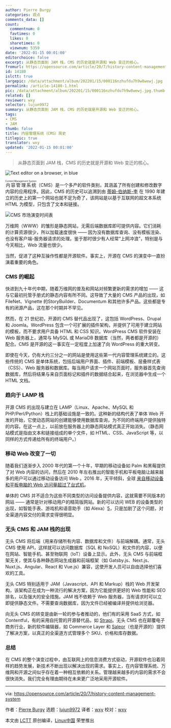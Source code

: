 ```yaml
---
author: Pierre Burgy
categories: 观点
comments_data: []
count:
  commentnum: 0
  favtimes: 0
  likes: 0
  sharetimes: 0
  viewnum: 5359
date: '2022-01-15 00:01:00'
editorchoice: false
excerpt: 从静态页面到 JAM 栈，CMS 的历史就是开源和 Web 变迁的核心。
fromurl: https://opensource.com/article/20/7/history-content-management-system
id: 14180
islctt: true
largepic: /data/attachment/album/202201/15/000116nzhufdu7h9w8wewj.jpg
permalink: /article-14180-1.html
pic: /data/attachment/album/202201/15/000116nzhufdu7h9w8wewj.jpg.thumb.jpg
related: []
reviewer: wxy
selector: lujun9972
summary: 从静态页面到 JAM 栈，CMS 的历史就是开源和 Web 变迁的核心。
tags:
- CMS
- JAM
thumb: false
title: 内容管理系统（CMS）简史
titlepic: true
translator: wxy
updated: '2022-01-15 00:01:00'
---
```



> 
> 从静态页面到 JAM 栈，CMS 的历史就是开源和 Web 变迁的核心。
> 
> 
> 


![](/data/attachment/album/202201/15/000116nzhufdu7h9w8wewj.jpg "Text editor on a browser, in blue")


<ruby> 内容管理系统 <rt>  Content Management System </rt></ruby>（CMS）是一个多产的软件类别，其涵盖了所有创建和修改数字内容的应用程序。因此，CMS 的历史可以追溯到由 [蒂姆-伯纳斯-李](https://www.w3.org/People/Berners-Lee/#:~:text=A%20graduate%20of%20Oxford%20University,refined%20as%20Web%20technology%20spread.) 在 1990 年建立的历史上的第一个网站也就不足为奇了，该网站是以基于互联网的超文本系统 HTML 为模型，只包含了文本和链接。


![CMS 市场演变时间表](/data/attachment/album/202201/15/000126fho4ofx1m4wo4hf4.png "timeline of CMS market evolution")


万维网（WWW）的雏形是静态网站，无需后端数据库即可提供内容。它们消耗的计算资源很少，所以加载速度很快 —— 因为没有数据库查询、没有模板渲染、也没有客户端-服务器请求的处理。鉴于那时很少有人经常“上网冲浪”，特别是与今天相比，Web 流量也很少。


当然，促进了这种互操作性都是开源软件。事实上，开源在 CMS 的演变中一直扮演着重要的角色。


### CMS 的崛起


快进到九十年代中期，随着万维网的普及和网站对频繁更新的需求的增加 —— 这与它最初托管手册式的静态内容有所不同。这导致了大量的 CMS 产品的出现，如 FileNet、Vignette 的StoryBuilder、Documentum 和其他许多产品。这些都是专有的闭源产品，这在那个时期并不罕见。


然而，在 21 世纪初，开源的 CMS 替代品出现了，这包括 WordPress、Drupal 和 Joomla。WordPress 包含一个可扩展的插件架构，并提供了可用于建立网站的模板，而不要求用户具备 HTML 和 CSS 知识。WordPress CMS 软件安装在 Web 服务器上，通常与 MySQL 或 MariaDB 数据库（当然，两者都是开源的）配合。CMS 是开源的这一事实在一定程度上加速了向 WordPress 的重大转变。


即使在今天，仍有大约三分之一的网站是使用这些第一代内容管理系统建立的。这些传统的 CMS 是单体系统，包括后端用户界面、插件、前端模板、层叠样式表（CSS）、Web 服务器和数据库。每当用户请求一个网站页面时，服务器首先查询数据库，然后将结果与来自页面标记和插件的数据结合起来，在浏览器中生成一个 HTML 文档。


### 趋向于 LAMP 栈


开源 CMS 的出现与建立在 LAMP（Linux、Apache、MySQL 和 PHP/Perl/Python）栈上的基础设施是一致的。这种新的结构代表了单体 Web 开发的开始，它使动态网站的创建能够使用数据库查询，为不同的终端用户提供独特的内容。在这一点上，以前放在服务器上的静态网站模式真正开始消失。（静态网站模式是指由文本和链接组成的单个文件，如 HTML、CSS、JavaScript 等，以同样的方式传递给所有的终端用户。）


### 移动 Web 改变了一切


随着我们逐渐步入 2000 年代的第一个十年，早期的移动设备如 Palm 和黑莓提供了对 Web 内容的访问，然后在 2010 年左右推出的智能手机和平板电脑让越来越多的用户可以通过移动设备访问 Web 。2016 年，天平倾斜，全球 [来自移动设备和平板电脑的 Web 访问量超过了台式机](https://techcrunch.com/2016/11/01/mobile-internet-use-passes-desktop-for-the-first-time-study-finds/)。


单体的 CMS 并不适合为这些不同类型的访问设备提供内容，这就需要不同版本的网站 —— 通常是针对移动用户的精简版网站。新的可以访问 WEB 的设备类型的出现，如智能手表、游戏机和语音助手（如 Alexa）[5](https://opensource.com/article/20/6/open-source-voice-assistant)，只是加剧了这个问题，对全渠道内容交付的需求变得很明显。


### 无头 CMS 和 JAM 栈的出现


无头 CMS 将后端（用来存储所有内容、数据库和文件）与前端解耦。通常，无头 CMS 使用 API，这样就可以访问数据库（SQL 和 NoSQL）和文件的内容，以便在网站、智能手机、甚至物联网（IoT）设备上显示。此外，无头 CMS 与前端框架无关，使其与各种静态网站生成器和前端框架（如 Gatsby.js、Next.js、Nuxt.js、Angular、React 和 Vue.js）兼容，这使开发人员可以自由选择他们喜欢的工具。


无头 CMS 特别适用于 JAM（Javascript、API 和 Markup）栈的 Web 开发架构，该架构正在成为一种流行的解决方案，因为它能提供更好的 Web 性能和 SEO 排名，以及强大的安全措施。JAM 栈不依赖于 Web 服务器，当有请求时可以立即提供静态文件。不需要查询数据库，因为文件已经被编译并提供给浏览器。


向无头 CMS 的转变是由新一轮的参与者推动的，他们有的采用 SaaS 方式，如 Contentful，有的采用自托管的开源替代品，如 [Strapi](https://strapi.io/)。无头 CMS 也在颠覆电子商务行业，新的软件编辑器，如 Commerce Layer 和 [Saleor](https://saleor.io/)（也是开源的）提供了解决方案，以真正的全渠道方式管理多个 SKU、价格和库存数据。


### 总结


在 CMS 的整个演变过程中，由互联网上的信息消费方式驱动，开源软件也沿着同样的趋势发展，新技术不断出现以解决出现的需求。事实上，在内容管理系统、万维网和开源之间似乎存在着一种相互依赖的关系。管理越来越多的内容的需求不会很快消失。我们完全有理由期待在未来更广泛地采用开源软件。




---


via: <https://opensource.com/article/20/7/history-content-management-system>


作者：[Pierre Burgy](https://opensource.com/users/pierreburgy) 选题：[lujun9972](https://github.com/lujun9972) 译者：[wxy](https://github.com/wxy) 校对：[wxy](https://github.com/wxy)


本文由 [LCTT](https://github.com/LCTT/TranslateProject) 原创编译，[Linux中国](https://linux.cn/) 荣誉推出